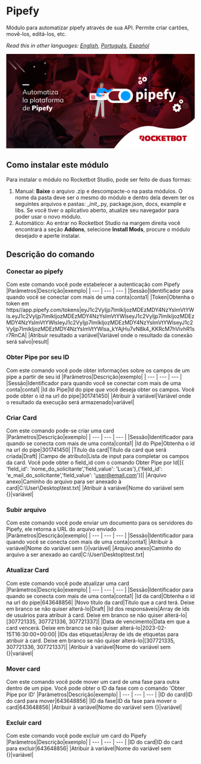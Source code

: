 # Pipefy
  
Módulo para automatizar pipefy através de sua API. Permite criar cartões, movê-los, editá-los, etc.  

*Read this in other languages: [English](Manual_Pipefy.md), [Português](Manual_Pipefy.pr.md), [Español](Manual_Pipefy.es.md)*
  
![banner](imgs/Banner_Pipefy.png)
## Como instalar este módulo
  
Para instalar o módulo no Rocketbot Studio, pode ser feito de duas formas:
1. Manual: __Baixe__ o arquivo .zip e descompacte-o na pasta módulos. O nome da pasta deve ser o mesmo do módulo e dentro dela devem ter os seguintes arquivos e pastas: \__init__.py, package.json, docs, example e libs. Se você tiver o aplicativo aberto, atualize seu navegador para poder usar o novo módulo.
2. Automático: Ao entrar no Rocketbot Studio na margem direita você encontrará a seção **Addons**, selecione **Install Mods**, procure o módulo desejado e aperte instalar.  


## Descrição do comando

### Conectar ao pipefy
  
Com este comando você pode estabelecer a autenticação com Pipefy
|Parâmetros|Descrição|exemplo|
| --- | --- | --- |
|Sessão|Identificador para quando você se conectar com mais de uma conta|conta1|
|Token|Obtenha o token em https//app.pipefy.com/tokens|eyJ1c2VyIjp7ImlkIjozMDEzMDY4NzYsImVtYWls.eyJ1c2VyIjp7ImlkIjozMDEzMDY4NzYsImVtYWlseyJ1c2VyIjp7ImlkIjozMDEzMDY4NzYsImVtYWlsIeyJ1c2VyIjp7ImlkIjozMDEzMDY4NzYsImVtYWlseyJ1c2VyIjp7ImlkIjozMDEzMDY4NzYsImVtYWlsa_kYAjHu7vN8k4_KKRcM7hVivhR1sr7RnCA|
|Atribuir resultado a variável|Variável onde o resultado da conexão será salvo|result|

### Obter Pipe por seu ID
  
Com este comando você pode obter informações sobre os campos de um pipe a partir de seu id
|Parâmetros|Descrição|exemplo|
| --- | --- | --- |
|Sessão|Identificador para quando você se conectar com mais de uma conta|conta1|
|Id do Pipe|Id do pipe que você deseja obter os campos. Você pode obter o id na url do pipe|301741450|
|Atribuir à variável|Variável onde o resultado da execução será armazenado|variável|

### Criar Card
  
Com este comando pode-se criar uma card
|Parâmetros|Descrição|exemplo|
| --- | --- | --- |
|Sessão|Identificador para quando se conecta com mais de uma conta|conta1|
|Id do Pipe|Obtenha o id na url do pipe|301741450|
|Título da card|Título da card que será criada|Draft|
|Campo de atributo|Lista de input para completar os campos da card. Você pode obter o field_id com o comando Obter Pipe por Id|[{ 'field_id': 'nome_do_solicitante','field_value': 'Lucas'},{'field_id': 'e_mail_do_solicitante','field_value': 'user@email.com'}]|
|Arquivo anexo|Caminho do arquivo para ser anexado à card|C:\User\Desktop\test.txt|
|Atribuir à variável|Nome do variável sem {}|variável|

### Subir arquivo
  
Com este comando você pode enviar um documento para os servidores do Pipefy, ele retorna a URL do arquivo enviado
|Parâmetros|Descrição|exemplo|
| --- | --- | --- |
|Sessão|Identificador para quando você se conecta com mais de uma conta|conta1|
|Atribuir à variável|Nome do variável sem {}|variável|
|Arquivo anexo|Caminho do arquivo a ser anexado ao card|C:\User\Desktop\test.txt|

### Atualizar Card
  
Com este comando você pode atualizar uma card
|Parâmetros|Descrição|exemplo|
| --- | --- | --- |
|Sessão|Identificador para quando se conecta com mais de uma conta|conta1|
|Id da card|Obtenha o id na url do pipe|643648856|
|Novo título da card|Título que a card terá. Deixe em branco se não quiser alterá-lo|Draft|
|Id dos responsáveis|Array de ids de usuários para atribuir à card. Deixe em branco se não quiser alterá-lo|[307721335, 307721336, 307721337]|
|Data de vencimento|Data em que a card vencerá. Deixe em branco se não quiser alterá-lo|2023-02-15T16:30:00+00:00|
|IDs das etiquetas|Array de ids de etiquetas para atribuir à card. Deixe em branco se não quiser alterá-lo|[307721335, 307721336, 307721337]|
|Atribuir à variável|Nome do variável sem {}|variável|

### Mover card
  
Com este comando você pode mover um card de uma fase para outra dentro de um pipe. Você pode obter o ID da fase com o comando 'Obter Pipe por ID'
|Parâmetros|Descrição|exemplo|
| --- | --- | --- |
|ID do card|ID do card para mover|643648856|
|ID da fase|ID da fase para mover o card|643648856|
|Atribuir à variável|Nome do variável sem {}|variável|

### Excluir card
  
Com este comando você pode excluir um card do Pipefy
|Parâmetros|Descrição|exemplo|
| --- | --- | --- |
|ID do card|ID do card para excluir|643648856|
|Atribuir à variável|Nome do variável sem {}|variável|
